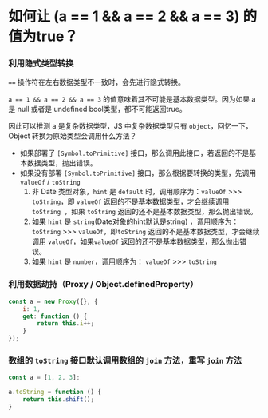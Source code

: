 # 如何让 (a == 1 && a == 2 && a == 3) 的值为true？



### 利用隐式类型转换

`==` 操作符在左右数据类型不一致时，会先进行隐式转换。

`a == 1 && a == 2 && a == 3` 的值意味着其不可能是基本数据类型。因为如果 a 是 null 或者是 undefined bool类型，都不可能返回true。

因此可以推测 a 是复杂数据类型，JS 中复杂数据类型只有 `object`，回忆一下，Object 转换为原始类型会调用什么方法？

- 如果部署了 `[Symbol.toPrimitive]` 接口，那么调用此接口，若返回的不是基本数据类型，抛出错误。
- 如果没有部署 `[Symbol.toPrimitive]` 接口，那么根据要转换的类型，先调用 `valueOf` / `toString`
  1. 非 Date 类型对象，`hint` 是 `default` 时，调用顺序为：`valueOf` >>> `toString`，即 `valueOf`  返回的不是基本数据类型，才会继续调用  `toString `，如果 `toString`  返回的还不是基本数据类型，那么抛出错误。
  2. 如果 `hint` 是 `string`(Date对象的hint默认是string) ，调用顺序为：`toString` >>> `valueOf`，即`toString` 返回的不是基本数据类型，才会继续调用 `valueOf`，如果`valueOf` 返回的还不是基本数据类型，那么抛出错误。
  3. 如果 `hint` 是 `number`，调用顺序为： `valueOf` >>> `toString`



### 利用数据劫持（Proxy / Object.definedProperty）

```js
const a = new Proxy({}, {
    i: 1,
    get: function () {
        return this.i++;
    }
});
```



### 数组的 <code>toString</code> 接口默认调用数组的 <code>join</code> 方法，重写 <code>join</code> 方法

```js
const a = [1, 2, 3];

a.toString = function () {
    return this.shift();
}
```

